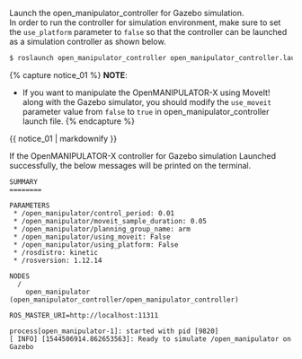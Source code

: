 
Launch the open_manipulator_controller for Gazebo simulation.  
In order to run the controller for simulation environment, make sure to set the `use_platform` parameter to `false` so that the controller can be launched as a simulation controller as shown below.

``` bash
$ roslaunch open_manipulator_controller open_manipulator_controller.launch use_platform:=false
```

{% capture notice_01 %}
**NOTE**:
- If you want to manipulate the OpenMANIPULATOR-X using MoveIt! along with the Gazebo simulator, you should modify the `use_moveit` parameter value from `false` to `true` in open_manipulator_controller launch file.
{% endcapture %}
<div class="notice--info">{{ notice_01 | markdownify }}</div>

If the OpenMANIPULATOR-X controller for Gazebo simulation Launched successfully, the below messages will be printed on the terminal.

```
SUMMARY
========

PARAMETERS
 * /open_manipulator/control_period: 0.01
 * /open_manipulator/moveit_sample_duration: 0.05
 * /open_manipulator/planning_group_name: arm
 * /open_manipulator/using_moveit: False
 * /open_manipulator/using_platform: False
 * /rosdistro: kinetic
 * /rosversion: 1.12.14

NODES
  /
    open_manipulator (open_manipulator_controller/open_manipulator_controller)

ROS_MASTER_URI=http://localhost:11311

process[open_manipulator-1]: started with pid [9820]
[ INFO] [1544506914.862653563]: Ready to simulate /open_manipulator on Gazebo
```
